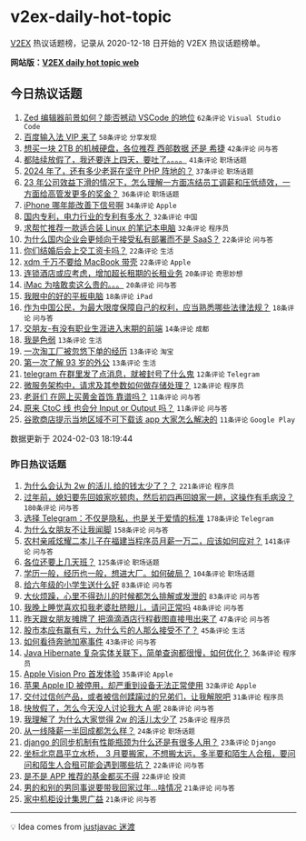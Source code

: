 # v2ex-daily-hot-topic

[V2EX](https://www.v2ex.com/) 热议话题榜，记录从 2020-12-18 日开始的 V2EX 热议话题榜单。

**网站版：[V2EX daily hot topic web](https://boojack.github.io/v2ex-daily-hot-topic-web/)**

## 今日热议话题

<!-- TODAY BEGIN -->

1. [Zed 编辑器前景如何？能否撼动 VSCode 的地位](https://www.v2ex.com/t/1013847) `62条评论` `Visual Studio Code`
1. [百度输入法 VIP 来了](https://www.v2ex.com/t/1013878) `58条评论` `分享发现`
1. [想买一块 2TB 的机械硬盘，各位推荐 西部数据 还是 希捷](https://www.v2ex.com/t/1013898) `42条评论` `问与答`
1. [都陆续放假了，我还要连上四天，要吐了。。。。](https://www.v2ex.com/t/1013811) `41条评论` `职场话题`
1. [2024 年了，还有多少老哥在坚守 PHP 阵地的？](https://www.v2ex.com/t/1013837) `37条评论` `职场话题`
1. [23 年公司效益下滑的情况下，怎么理解一方面冻结员工调薪和压低绩效，一方面给高管发更多的奖金？](https://www.v2ex.com/t/1013812) `36条评论` `职场话题`
1. [iPhone 哪年能改善下信号啊](https://www.v2ex.com/t/1013875) `34条评论` `Apple`
1. [国内专利，电力行业的专利有多水？](https://www.v2ex.com/t/1013810) `32条评论` `中国`
1. [求帮忙推荐一款适合装 Linux 的笔记本电脑](https://www.v2ex.com/t/1013900) `32条评论` `程序员`
1. [为什么国内企业会更倾向于接受私有部署而不是 SaaS？](https://www.v2ex.com/t/1013921) `22条评论` `问与答`
1. [你们结婚后会上交工资卡吗？](https://www.v2ex.com/t/1013914) `22条评论` `生活`
1. [xdm 千万不要给 MacBook 带壳](https://www.v2ex.com/t/1013893) `22条评论` `Apple`
1. [连锁酒店或应考虑，增加超长租期的长租业务](https://www.v2ex.com/t/1013873) `20条评论` `奇思妙想`
1. [iMac 为啥敢卖这么贵的。。。](https://www.v2ex.com/t/1013846) `20条评论` `问与答`
1. [我眼中的好的平板电脑](https://www.v2ex.com/t/1013806) `18条评论` `iPad`
1. [作为中国公民，为最大限度保障自己的权利，应当熟悉哪些法律法规？](https://www.v2ex.com/t/1013835) `18条评论` `问与答`
1. [交朋友-有没有职业生涯进入末期的前端](https://www.v2ex.com/t/1013825) `14条评论` `成都`
1. [我是色弱](https://www.v2ex.com/t/1013927) `13条评论` `生活`
1. [一次淘工厂被忽悠下单的经历](https://www.v2ex.com/t/1013852) `13条评论` `淘宝`
1. [第一次了解 93 岁的外公](https://www.v2ex.com/t/1013868) `13条评论` `生活`
1. [telegram 在群里发了点消息，就被封号了什么鬼](https://www.v2ex.com/t/1013884) `12条评论` `Telegram`
1. [微服务架构中，请求及其参数如何做存储处理？](https://www.v2ex.com/t/1013843) `12条评论` `程序员`
1. [老哥们 在网上买黄金首饰 靠谱吗？](https://www.v2ex.com/t/1013858) `11条评论` `问与答`
1. [原来 CtoC 线 也会分 Input or Output 吗？](https://www.v2ex.com/t/1013854) `11条评论` `问与答`
1. [谷歌商店提示当地区域不可下载该 app 大家怎么解决的](https://www.v2ex.com/t/1013838) `11条评论` `Google Play`

数据更新于 2024-02-03 18:19:44

<!-- TODAY END -->

### 昨日热议话题

<!-- YESTERDAY BEGIN -->

1. [为什么会认为 2w 的活儿 给的钱太少了？？](https://www.v2ex.com/t/1013672) `221条评论` `程序员`
1. [过年前，媳妇要先回娘家吃顿肉，然后初四再回娘家一趟，这操作有毛病没？](https://www.v2ex.com/t/1013563) `180条评论` `问与答`
1. [选择 Telegram：不仅是隐私，也是关于爱情的标准](https://www.v2ex.com/t/1013556) `178条评论` `Telegram`
1. [为什么女朋友不让我闻脚](https://www.v2ex.com/t/1013623) `158条评论` `问与答`
1. [农村亲戚炫耀二本儿子在福建当程序员月薪一万二，应该如何应对？](https://www.v2ex.com/t/1013644) `141条评论` `问与答`
1. [各位还要上几天班？](https://www.v2ex.com/t/1013559) `125条评论` `职场话题`
1. [学历一般，经历也一般，想进大厂。如何破局？](https://www.v2ex.com/t/1013625) `104条评论` `职场话题`
1. [给六年级的小学生送什么好](https://www.v2ex.com/t/1013570) `83条评论` `问与答`
1. [大伙烦躁，心里不得劲儿的时候都怎么排解或发泄的](https://www.v2ex.com/t/1013626) `83条评论` `问与答`
1. [我晚上睡觉喜欢扣我老婆肚脐眼儿，请问正常吗](https://www.v2ex.com/t/1013657) `48条评论` `问与答`
1. [昨天跟女朋友摊牌了 把滴滴酒店行程截图直接甩出来了](https://www.v2ex.com/t/1013558) `47条评论` `问与答`
1. [股市本应有赢有亏，为什么亏的人那么接受不了？](https://www.v2ex.com/t/1013666) `45条评论` `生活`
1. [如何看待奔驰加塞事件](https://www.v2ex.com/t/1013668) `43条评论` `问与答`
1. [Java Hibernate 复杂实体关联下，简单查询都很慢，如何优化？](https://www.v2ex.com/t/1013581) `36条评论` `程序员`
1. [Apple Vision Pro 首发体验](https://www.v2ex.com/t/1013780) `35条评论` `Apple`
1. [苹果 Apple ID 被停用，却严重到设备无法正常使用](https://www.v2ex.com/t/1013730) `32条评论` `Apple`
1. [交付过信创产品，或者被信创蹂躏过的兄弟们，让我解脱吧](https://www.v2ex.com/t/1013618) `31条评论` `程序员`
1. [快放假了，怎么今天没人讨论我大 A 呢](https://www.v2ex.com/t/1013667) `28条评论` `问与答`
1. [我理解了 为什么大家觉得 2w 的活儿太少了](https://www.v2ex.com/t/1013721) `25条评论` `程序员`
1. [从一线降薪一半回成都怎么样？](https://www.v2ex.com/t/1013694) `24条评论` `职场话题`
1. [django 的同步机制有性能瓶颈为什么还是有很多人用？](https://www.v2ex.com/t/1013560) `23条评论` `Django`
1. [坐标北京昌平立水桥， 3 月要搬家，不想搬太远，多半要和陌生人合租，要问问和陌生人合租可能会遇到哪些坑？](https://www.v2ex.com/t/1013725) `22条评论` `问与答`
1. [是不是 APP 推荐的基金都买不得](https://www.v2ex.com/t/1013661) `22条评论` `投资`
1. [男的和别的男同事说要带我回家过年…啥情况](https://www.v2ex.com/t/1013734) `21条评论` `问与答`
1. [家中机柜设计集思广益](https://www.v2ex.com/t/1013647) `21条评论` `问与答`

<!-- YESTERDAY END -->

---

💡 Idea comes from [justjavac 迷渡](https://github.com/justjavac/)
